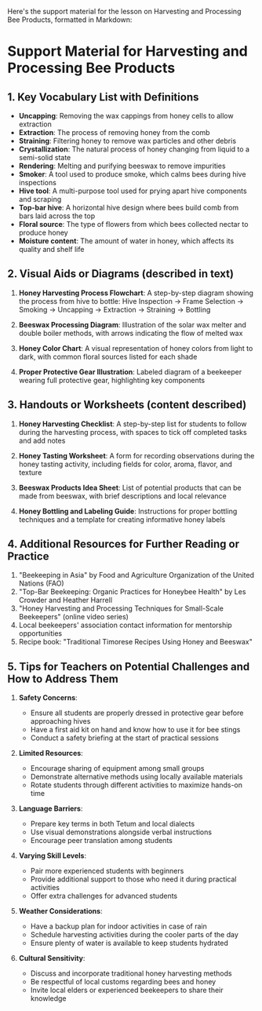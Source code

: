 Here's the support material for the lesson on Harvesting and Processing Bee Products, formatted in Markdown:

# Support Material for Harvesting and Processing Bee Products

## 1. Key Vocabulary List with Definitions

- **Uncapping**: Removing the wax cappings from honey cells to allow extraction
- **Extraction**: The process of removing honey from the comb
- **Straining**: Filtering honey to remove wax particles and other debris
- **Crystallization**: The natural process of honey changing from liquid to a semi-solid state
- **Rendering**: Melting and purifying beeswax to remove impurities
- **Smoker**: A tool used to produce smoke, which calms bees during hive inspections
- **Hive tool**: A multi-purpose tool used for prying apart hive components and scraping
- **Top-bar hive**: A horizontal hive design where bees build comb from bars laid across the top
- **Floral source**: The type of flowers from which bees collected nectar to produce honey
- **Moisture content**: The amount of water in honey, which affects its quality and shelf life

## 2. Visual Aids or Diagrams (described in text)

1. **Honey Harvesting Process Flowchart**:
   A step-by-step diagram showing the process from hive to bottle:
   Hive Inspection → Frame Selection → Smoking → Uncapping → Extraction → Straining → Bottling

2. **Beeswax Processing Diagram**:
   Illustration of the solar wax melter and double boiler methods, with arrows indicating the flow of melted wax

3. **Honey Color Chart**:
   A visual representation of honey colors from light to dark, with common floral sources listed for each shade

4. **Proper Protective Gear Illustration**:
   Labeled diagram of a beekeeper wearing full protective gear, highlighting key components

## 3. Handouts or Worksheets (content described)

1. **Honey Harvesting Checklist**:
   A step-by-step list for students to follow during the harvesting process, with spaces to tick off completed tasks and add notes

2. **Honey Tasting Worksheet**:
   A form for recording observations during the honey tasting activity, including fields for color, aroma, flavor, and texture

3. **Beeswax Products Idea Sheet**:
   List of potential products that can be made from beeswax, with brief descriptions and local relevance

4. **Honey Bottling and Labeling Guide**:
   Instructions for proper bottling techniques and a template for creating informative honey labels

## 4. Additional Resources for Further Reading or Practice

1. "Beekeeping in Asia" by Food and Agriculture Organization of the United Nations (FAO)
2. "Top-Bar Beekeeping: Organic Practices for Honeybee Health" by Les Crowder and Heather Harrell
3. "Honey Harvesting and Processing Techniques for Small-Scale Beekeepers" (online video series)
4. Local beekeepers' association contact information for mentorship opportunities
5. Recipe book: "Traditional Timorese Recipes Using Honey and Beeswax"

## 5. Tips for Teachers on Potential Challenges and How to Address Them

1. **Safety Concerns**: 
   - Ensure all students are properly dressed in protective gear before approaching hives
   - Have a first aid kit on hand and know how to use it for bee stings
   - Conduct a safety briefing at the start of practical sessions

2. **Limited Resources**:
   - Encourage sharing of equipment among small groups
   - Demonstrate alternative methods using locally available materials
   - Rotate students through different activities to maximize hands-on time

3. **Language Barriers**:
   - Prepare key terms in both Tetum and local dialects
   - Use visual demonstrations alongside verbal instructions
   - Encourage peer translation among students

4. **Varying Skill Levels**:
   - Pair more experienced students with beginners
   - Provide additional support to those who need it during practical activities
   - Offer extra challenges for advanced students

5. **Weather Considerations**:
   - Have a backup plan for indoor activities in case of rain
   - Schedule harvesting activities during the cooler parts of the day
   - Ensure plenty of water is available to keep students hydrated

6. **Cultural Sensitivity**:
   - Discuss and incorporate traditional honey harvesting methods
   - Be respectful of local customs regarding bees and honey
   - Invite local elders or experienced beekeepers to share their knowledge